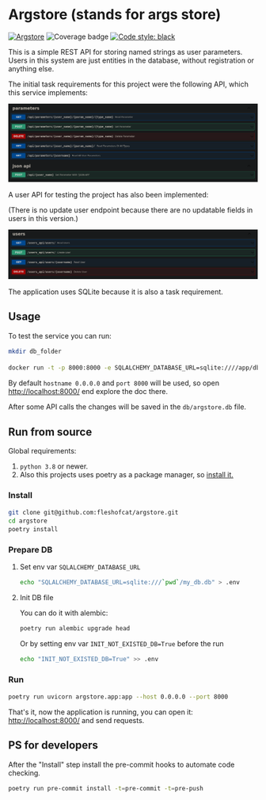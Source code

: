 # Argstore (stands for args store)

[![Argstore](https://github.com/fleshofcat/argstore/actions/workflows/ci_cd.yaml/badge.svg)](https://github.com/fleshofcat/argstore/actions/workflows/ci_cd.yaml)
![Coverage badge](https://img.shields.io/endpoint?url=https://gist.githubusercontent.com/fleshofcat/d01bb46aff24caedfa24f12d77fd3f42/raw/argstore__master.json)
[![Code style: black](https://img.shields.io/badge/code%20style-black-000000.svg)](https://github.com/psf/black)

This is a simple REST API for storing named strings as user parameters.
Users in this system are just entities in the database, without registration or anything else.

The initial task requirements for this project were the following API, which this service implements:

![Required API](doc/required_api.png)

A user API for testing the project has also been implemented:

(There is no update user endpoint because there are no updatable fields in users in this version.)

![Users API](doc/users_api.png)

The application uses SQLite because it is also a task requirement.

## Usage

To test the service you can run:

``` bash
mkdir db_folder

docker run -t -p 8000:8000 -e SQLALCHEMY_DATABASE_URL=sqlite:////app/db/argstore.db -e INIT_NOT_EXISTED_DB=True -v `readlink -f db_folder`:/app/db ghcr.io/fleshofcat/argstore:latest
```

By default `hostname 0.0.0.0` and `port 8000` will be used, so open <http://localhost:8000/> end explore the doc there.

After some API calls the changes will be saved in the `db/argstore.db` file.

## Run from source

Global requirements:

1. `python 3.8` or newer.
1. Also this projects uses poetry as a package manager, so [install it.](https://python-poetry.org/docs/#installation)

### Install

``` bash
git clone git@github.com:fleshofcat/argstore.git
cd argstore
poetry install
```

### Prepare DB

1. Set env var `SQLALCHEMY_DATABASE_URL`

    ``` bash
    echo "SQLALCHEMY_DATABASE_URL=sqlite:///`pwd`/my_db.db" > .env
    ```

1. Init DB file

    You can do it with alembic:

    ``` bash
    poetry run alembic upgrade head
    ```

    Or by setting env var `INIT_NOT_EXISTED_DB=True` before the run

    ``` bash
    echo "INIT_NOT_EXISTED_DB=True" >> .env
    ```

### Run

``` bash
poetry run uvicorn argstore.app:app --host 0.0.0.0 --port 8000
```

That's it, now the application is running, you can open it: <http://localhost:8000/> and send requests.

## PS for developers

After the "Install" step install the pre-commit hooks to automate code checking.

``` bash
poetry run pre-commit install -t=pre-commit -t=pre-push
```

